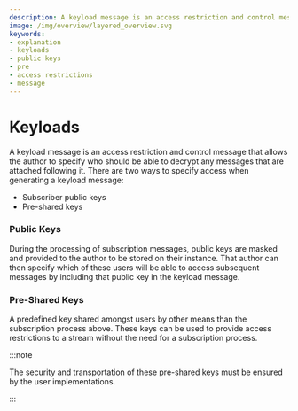 ```yaml
---
description: A keyload message is an access restriction and control message that allows the author to specify who should be able to decrypt any messages that are attached following it.
image: /img/overview/layered_overview.svg
keywords:
- explanation
- keyloads
- public keys
- pre
- access restrictions
- message
---
```

# Keyloads

A keyload message is an access restriction and control message that allows the author to specify who should be
able to decrypt any messages that are attached following it. There are two ways to specify access when generating
a keyload message:
- Subscriber public keys
- Pre-shared keys

### Public Keys

During the processing of subscription messages, public keys are masked and provided to the author to be stored on
their instance. That author can then specify which of these users will be able to access subsequent messages by
including that public key in the keyload message.

### Pre-Shared Keys

A predefined key shared amongst users by other means than the subscription process above. These keys can be used to provide access restrictions to a stream
without the need for a subscription process.

:::note

The security and transportation of these pre-shared keys must be ensured by the user implementations.

:::
